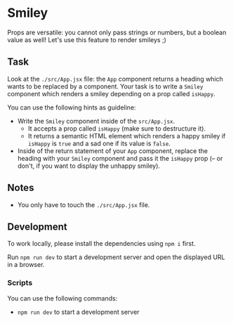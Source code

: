 # Smiley

Props are versatile: you cannot only pass strings or numbers, but a boolean value as well! Let's use this feature to render smileys ;)

## Task

Look at the `./src/App.jsx` file: the `App` component returns a heading which wants to be replaced by a component. Your task is to write a `Smiley` component which renders a smiley depending on a prop called `isHappy`.

You can use the following hints as guideline:

- Write the `Smiley` component inside of the `src/App.jsx`.
  - It accepts a prop called `isHappy` (make sure to destructure it).
  - It returns a semantic HTML element which renders a happy smiley if `isHappy` is `true` and a sad one if its value is `false`.
- Inside of the return statement of your `App` component, replace the heading with your `Smiley` component and pass it the `isHappy` prop (– or don't, if you want to display the unhappy smiley).

## Notes

- You only have to touch the `./src/App.jsx` file.

## Development

To work locally, please install the dependencies using `npm i` first.

Run `npm run dev` to start a development server and open the displayed URL in a browser.

### Scripts

You can use the following commands:

- `npm run dev` to start a development server

